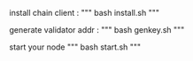 install chain client :
"""
bash install.sh
"""

generate validator addr :
"""
 bash genkey.sh
 """
 
 start your node 
 """
 bash start.sh
 """
